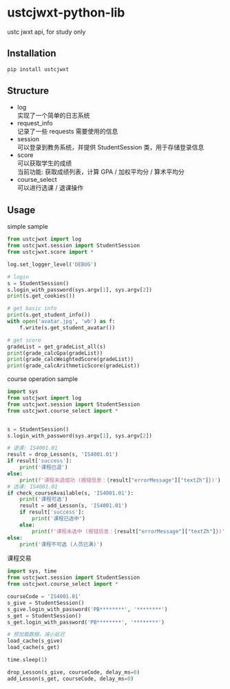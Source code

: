 # ustcjwxt-python-lib

ustc jwxt api, for study only

## Installation

```bash
pip install ustcjwxt
```

## Structure

- log  
  实现了一个简单的日志系统
- request_info  
  记录了一些 requests 需要使用的信息
- session  
  可以登录到教务系统，并提供 StudentSession 类，用于存储登录信息
- score  
  可以获取学生的成绩  
  当前功能: 获取成绩列表，计算 GPA / 加权平均分 / 算术平均分
- course_select  
  可以进行选课 / 退课操作  

## Usage

simple sample
```python
from ustcjwxt import log
from ustcjwxt.session import StudentSession
from ustcjwxt.score import *

log.set_logger_level('DEBUG')

# login
s = StudentSession()
s.login_with_password(sys.argv[1], sys.argv[2])
print(s.get_cookies())

# get basic info
print(s.get_student_info())
with open('avatar.jpg', 'wb') as f:
    f.write(s.get_student_avatar())

# get score
gradeList = get_gradeList_all(s)
print(grade_calcGpa(gradeList))
print(grade_calcWeightedScore(gradeList))
print(grade_calcArithmeticScore(gradeList))
```

course operation sample
```python
import sys
from ustcjwxt import log
from ustcjwxt.session import StudentSession
from ustcjwxt.course_select import *


s = StudentSession()
s.login_with_password(sys.argv[1], sys.argv[2])

# 退课: IS4001.01
result = drop_Lesson(s, 'IS4001.01')
if result['success']:
    print('课程已退')
else:
    print(f'课程未退成功 (报错信息：{result["errorMessage"]["textZh"]})')
# 选课: IS4001.01
if check_courseAvailable(s, 'IS4001.01'):
    print('课程可选')
    result = add_Lesson(s, 'IS4001.01')
    if result['success']:
        print('课程已选中')
    else:
        print(f'课程未选中 (报错信息：{result["errorMessage"]["textZh"]})')
else:
    print('课程不可选 (人员已满)')
```

课程交易
```python
import sys, time
from ustcjwxt.session import StudentSession
from ustcjwxt.course_select import *

courseCode = 'IS4001.01'
s_give = StudentSession()
s_give.login_with_password('PB********', '********')
s_get = StudentSession()
s_get.login_with_password('PB********', '********')

# 预加载数据，减小延迟
load_cache(s_give)
load_cache(s_get)

time.sleep(1)

drop_Lesson(s_give, courseCode, delay_ms=0)
add_Lesson(s_get, courseCode, delay_ms=0)
```